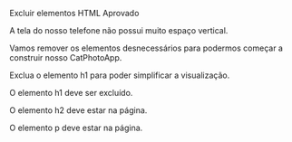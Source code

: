 Excluir elementos HTML Aprovado

A tela do nosso telefone não possui muito espaço vertical.

Vamos remover os elementos desnecessários para podermos começar a construir nosso CatPhotoApp.

Exclua o elemento h1 para poder simplificar a visualização.

O elemento h1 deve ser excluído.

O elemento h2 deve estar na página.

O elemento p deve estar na página.
